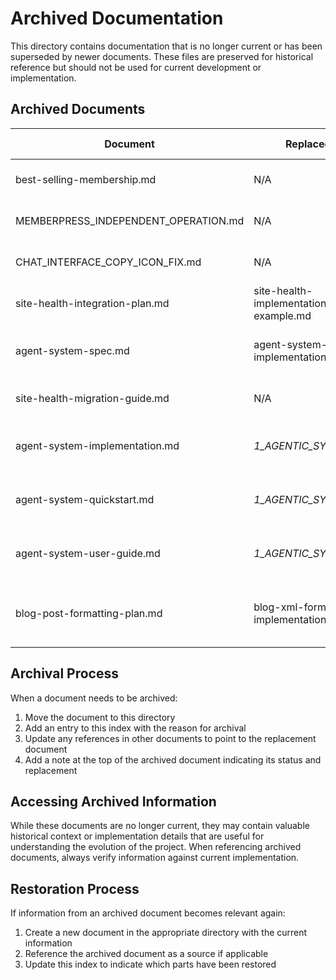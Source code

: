 # Archived Documentation

This directory contains documentation that is no longer current or has been superseded by newer documents. These files are preserved for historical reference but should not be used for current development or implementation.

## Archived Documents

| Document | Replaced By | Archival Date | Reason for Archival |
|----------|------------|--------------|---------------------|
| best-selling-membership.md | N/A | 2025-04-02 | Feature fully implemented in version 1.5.8 |
| MEMBERPRESS_INDEPENDENT_OPERATION.md | N/A | 2025-04-02 | Feature fully implemented in version 1.5.8 |
| CHAT_INTERFACE_COPY_ICON_FIX.md | N/A | 2025-04-02 | Fix implemented in version 1.5.8 |
| site-health-integration-plan.md | site-health-implementation-example.md | 2025-04-02 | Plan implemented in version 1.5.5 |
| agent-system-spec.md | agent-system-implementation.md | 2025-04-02 | Initial spec replaced by actual implementation |
| site-health-migration-guide.md | N/A | 2025-04-02 | Migration complete, no longer needed |
| agent-system-implementation.md | _1_AGENTIC_SYSTEMS_.md | 2025-04-03 | Superseded by comprehensive root documentation |
| agent-system-quickstart.md | _1_AGENTIC_SYSTEMS_.md | 2025-04-03 | Superseded by comprehensive root documentation |
| agent-system-user-guide.md | _1_AGENTIC_SYSTEMS_.md | 2025-04-03 | Superseded by comprehensive root documentation |
| blog-post-formatting-plan.md | blog-xml-formatting-implementation.md | 2025-04-03 | Plan implemented with working XML content system |

## Archival Process

When a document needs to be archived:

1. Move the document to this directory
2. Add an entry to this index with the reason for archival
3. Update any references in other documents to point to the replacement document
4. Add a note at the top of the archived document indicating its status and replacement

## Accessing Archived Information

While these documents are no longer current, they may contain valuable historical context or implementation details that are useful for understanding the evolution of the project. When referencing archived documents, always verify information against current implementation.

## Restoration Process

If information from an archived document becomes relevant again:

1. Create a new document in the appropriate directory with the current information
2. Reference the archived document as a source if applicable
3. Update this index to indicate which parts have been restored